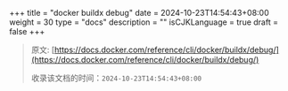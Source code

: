 +++
title = "docker buildx debug"
date = 2024-10-23T14:54:43+08:00
weight = 30
type = "docs"
description = ""
isCJKLanguage = true
draft = false
+++

> 原文: [https://docs.docker.com/reference/cli/docker/buildx/debug/](https://docs.docker.com/reference/cli/docker/buildx/debug/)
>
> 收录该文档的时间：`2024-10-23T14:54:43+08:00`
